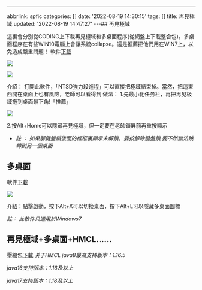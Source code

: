 ---
abbrlink: spfic
categories: []
date: '2022-08-19 14:30:15'
tags: []
title: 再見極域
updated: '2022-08-19 14:47:27'
---## 再見極域

這裏會分別從CODING上下載再見極域和多桌面程序(從網盤上下載整合包)。多桌面程序在有些WIN10電腦上會讓系統collapse。還是推薦把他們用在WIN7上，以免造成嚴重問題！
軟件[下載](https://guangsudalao.coding.net/s/b431f655-0bfc-4b8e-9f2b-66356ef19cd2)

![](https://wp.blog.whitegx.top/wp-content/uploads/2021/12/915766572.png)

![](https://wp.blog.whitegx.top/wp-content/uploads/2021/12/2697044450.png)

介紹：
打開此軟件，「NTSD強力殺進程」可以直接把極域結束掉。當然，把這東西開在桌面上也有風險，老師可以看得到
做法：
1.先最小化任务栏，再把再见极域拖到桌面最下角!「推薦」

![](https://wp.blog.whitegx.top/wp-content/uploads/2021/12/689285724-1024x576.png)

2.按Alt+Home可以隱藏再見極域，但一定要在老師鎖屏前再重按顯示

* *註 ：
  如果解鍵盤鎖後面的框框裏顯示未解鎖，要按解除鍵盤鎖,要不然無法跳轉到另一個桌面*

## 多桌面

軟件[下載](http://軟件下載：https://guangsudalao.coding.net/s/1e221056-59c1-404e-b7fb-dd08b15cc115)

![](https://wp.blog.whitegx.top/wp-content/uploads/2021/12/279394491.png)

介紹：點擊啟動，按下Alt+X可以切換桌面，按下Alt+L可以隱藏多桌面圖標

*註：
此軟件只適用於Windows7*

## 再見極域+多桌面+HMCL......

壓縮包[下載](https://pan.whitegx.top/computer/ZMDCH.zip)
*关于HMCL*
*java8最高支持版本：1.16.5*

*java16支持版本：1.16及以上*

*java17支持版本：1.18及以上*
